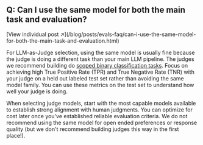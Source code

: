 ## Q: Can I use the same model for both the main task and evaluation?
<div class="faq-individual-link">[View individual post ↗](/blog/posts/evals-faq/can-i-use-the-same-model-for-both-the-main-task-and-evaluation.html)</div>

For LLM-as-Judge selection, using the same model is usually fine because the judge is doing a different task than your main LLM pipeline. The judges we recommend building do [scoped binary classification tasks](/blog/posts/evals-faq/why-do-you-recommend-binary-passfail-evaluations-instead-of-1-5-ratings-likert-scales.html). Focus on achieving high True Positive Rate (TPR) and True Negative Rate (TNR) with your judge on a held out labeled test set rather than avoiding the same model family.  You can use these metrics on the test set to understand how well your judge is doing.

When selecting judge models, start with the most capable models available to establish strong alignment with human judgments. You can optimize for cost later once you've established reliable evaluation criteria. We do not recommend using the same model for open ended preferences or response quality (but we don't recommend building judges this way in the first place!).